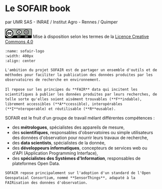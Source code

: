 Le SOFAIR book
==============

par UMR SAS - INRAE / Institut Agro - Rennes / Quimper

![creative common](img/cc-by-sa.png) Mise à disposition selon les termes de la [Licence Creative Commons 4.0](https://creativecommons.org/licenses/by-sa/4.0/deed.frr)

```{figure} img/sofair-logo.png
:name: sofair-logo
:width: 400px
:align: center
```
```{admonition} Objectif
L'ambition du projet SOFAIR est de partager un ensemble d'outils et de méthodes pour faciliter la publication des données produites par les observatoires de recherche en environnement.

Il repose sur les principes du **FAIR** data qui incitent les scientifiques à publier les données produites par leurs recherches, de telle sorte qu'elles soient aisément trouvables (**F**indable), librement accessibles (**A**ccessible), interopérables (**I**nteroperable) et réutilisable (**R**eusable). 
```

SOFAIR est le fruit d'un groupe de travail mélant différentes compétences :
- des **métrologues**, spécialistes des appareils de mesure,
- des **scientifiques**, responsables d'observatoires ou simple utilisateurs des données d'observation pour nourrir leurs travaux de recherche,
- des **data scientists**, spécialistes de la donnée,
- des **développeurs informatiques**, concepteurs de services web ou d'API (Application Programming Interface),
- des **spécialistes des Systèmes d'Information**, responsables de plateformes Open Data.

```{important}
SOFAIR repose principalement sur l'adoption d'un standard de l'Open Geospataial Consortium, nommé **SensorThings**, adapaté à la FAIRisation des données d'observation.
```

